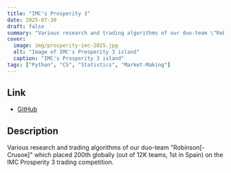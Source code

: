 ```yaml
---
title: "IMC's Prosperity 3"
date: 2025-07-30
draft: false
summary: "Various research and trading algorithms of our duo-team \"Robinson[-Crusoe]\" for IMC's Prosperity 3 trading competition."
cover:
  image: img/prosperity-imc-2025.jpg
  alt: "Image of IMC's Prosperity 3 island"
  caption: "IMC's Prosperity 3 island"
tags: ["Python", "CS", "Statistics", "Market-Making"]
---
```


## Link

* [GitHub](https://github.com/v3natio/prosperity-imc-2025)

## Description

Various research and trading algorithms of our duo-team "Robinson[-Crusoe]" which placed 200th globally (out of 12K teams, 1st in Spain) on the IMC Prosperity 3 trading competition.
